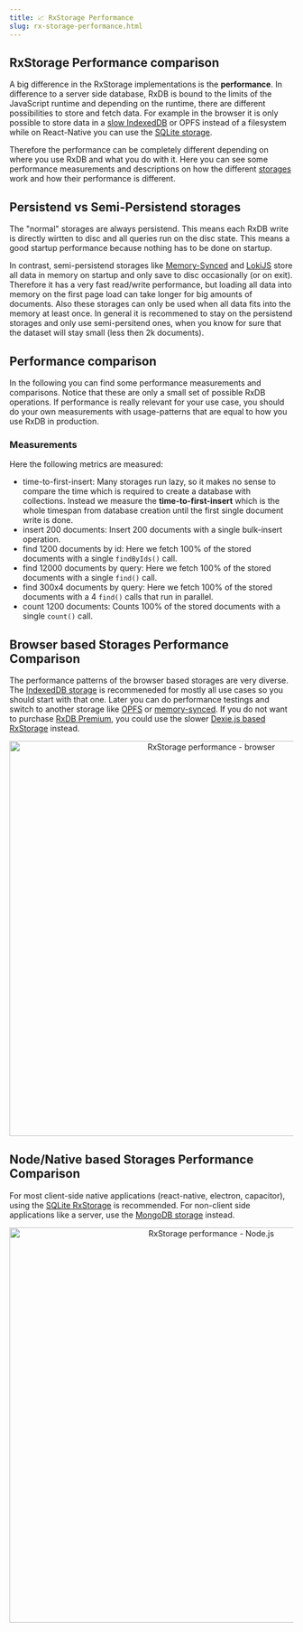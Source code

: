 ```yaml
---
title: 📈 RxStorage Performance
slug: rx-storage-performance.html
---
```


## RxStorage Performance comparison

A big difference in the RxStorage implementations is the **performance**. In difference to a server side database, RxDB is bound to the limits of the JavaScript runtime and depending on the runtime, there are different possibilities to store and fetch data. For example in the browser it is only possible to store data in a [slow IndexedDB](./slow-indexeddb.md) or OPFS instead of a filesystem while on React-Native you can use the [SQLite storage](./rx-storage-sqlite.md).

Therefore the performance can be completely different depending on where you use RxDB and what you do with it. Here you can see some performance measurements and descriptions on how the different [storages](./rx-storage.md) work and how their performance is different.


## Persistend vs Semi-Persistend storages

The "normal" storages are always persistend. This means each RxDB write is directly wirtten to disc and all queries run on the disc state. This means a good startup performance because nothing has to be done on startup.

In contrast, semi-persistend storages like [Memory-Synced](./rx-storage-memory-synced.md) and [LokiJS](./rx-storage-lokijs.md) store all data in memory on startup and only save to disc occasionally (or on exit). Therefore it has a very fast read/write performance, but loading all data into memory on the first page load can take longer for big amounts of documents. Also these storages can only be used when all data fits into the memory at least once. In general it is recommened to stay on the persistend storages and only use semi-persitend ones, when you know for sure that the dataset will stay small (less then 2k documents).


## Performance comparison

In the following you can find some performance measurements and comparisons. Notice that these are only a small set of possible RxDB operations. If performance is really relevant for your use case, you should do your own measurements with usage-patterns that are equal to how you use RxDB in production.

### Measurements

Here the following metrics are measured:

- time-to-first-insert: Many storages run lazy, so it makes no sense to compare the time which is required to create a database with collections. Instead we measure the **time-to-first-insert** which is the whole timespan from database creation until the first single document write is done.
- insert 200 documents: Insert 200 documents with a single bulk-insert operation.
- find 1200 documents by id: Here we fetch 100% of the stored documents with a single `findByIds()` call.
- find 12000 documents by query: Here we fetch 100% of the stored documents with a single `find()` call.
- find 300x4 documents by query: Here we fetch 100% of the stored documents with a 4 `find()` calls that run in parallel.
- count 1200 documents: Counts 100% of the stored documents with a single `count()` call.


## Browser based Storages Performance Comparison

The performance patterns of the browser based storages are very diverse. The [IndexedDB storage](./rx-storage-indexeddb.md) is recommeneded for mostly all use cases so you should start with that one. Later you can do performance testings and switch to another storage like [OPFS](./rx-storage-opfs.md) or [memory-synced](./rx-storage-memory-synced.md). If you do not want to purchase [RxDB Premium](/premium), you could use the slower [Dexie.js based RxStorage](./rx-storage-dexie.md) instead.

<p align="center">
  <img src="./files/rx-storage-performance-browser.png" alt="RxStorage performance - browser" width="700" />
</p>

## Node/Native based Storages Performance Comparison

For most client-side native applications (react-native, electron, capacitor), using the [SQLite RxStorage](./rx-storage-sqlite.md) is recommended. For non-client side applications like a server, use the [MongoDB storage](./rx-storage-mongodb.md) instead.

<p align="center">
  <img src="./files/rx-storage-performance-node.png" alt="RxStorage performance - Node.js" width="700" />
</p>

